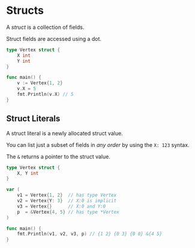 # Structs

A *struct* is a collection of fields. 

Struct fields are accessed using a dot.

```go
type Vertex struct {
	X int
	Y int
}

func main() {
	v := Vertex{1, 2}
	v.X = 5
	fmt.Println(v.X) // 5
}
```

## Struct Literals

A struct literal is a newly allocated struct value.

You can list just a subset of fields in *any order* by using the `X: 123` syntax.

The `&` returns a pointer to the struct value.

```go
type Vertex struct {
	X, Y int
}

var (
	v1 = Vertex{1, 2}  // has type Vertex
	v2 = Vertex{Y: 3}  // X:0 is implicit
	v3 = Vertex{}      // X:0 and Y:0
	p  = &Vertex{4, 5} // has type *Vertex
)

func main() {
	fmt.Println(v1, v2, v3, p) // {1 2} {0 3} {0 0} &{4 5}
}
```
